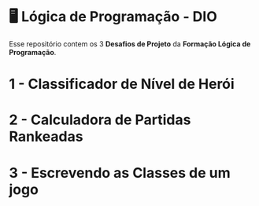 # 🖥️ Lógica de Programação - DIO

Esse repositório contem os 3 **Desafios de Projeto**  da **Formação Lógica de Programação**.

# 1 - Classificador de Nível de Herói

# 2 - Calculadora de Partidas Rankeadas

# 3 - Escrevendo as Classes de um jogo
